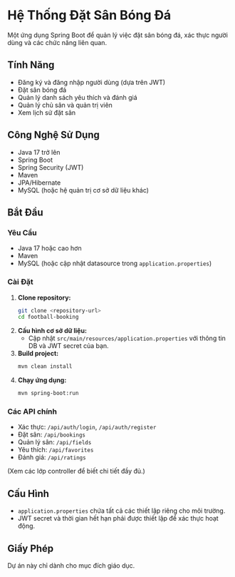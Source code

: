 # Hệ Thống Đặt Sân Bóng Đá

Một ứng dụng Spring Boot để quản lý việc đặt sân bóng đá, xác thực người dùng và các chức năng liên quan.

## Tính Năng
- Đăng ký và đăng nhập người dùng (dựa trên JWT)
- Đặt sân bóng đá
- Quản lý danh sách yêu thích và đánh giá
- Quản lý chủ sân và quản trị viên
- Xem lịch sử đặt sân

## Công Nghệ Sử Dụng
- Java 17 trở lên
- Spring Boot
- Spring Security (JWT)
- Maven
- JPA/Hibernate
- MySQL (hoặc hệ quản trị cơ sở dữ liệu khác)

## Bắt Đầu

### Yêu Cầu
- Java 17 hoặc cao hơn
- Maven
- MySQL (hoặc cập nhật datasource trong `application.properties`)

### Cài Đặt
1. **Clone repository:**
   ```bash
   git clone <repository-url>
   cd football-booking
   ```
2. **Cấu hình cơ sở dữ liệu:**
   - Cập nhật `src/main/resources/application.properties` với thông tin DB và JWT secret của bạn.
3. **Build project:**
   ```bash
   mvn clean install
   ```
4. **Chạy ứng dụng:**
   ```bash
   mvn spring-boot:run
   ```

### Các API chính
- Xác thực: `/api/auth/login`, `/api/auth/register`
- Đặt sân: `/api/bookings`
- Quản lý sân: `/api/fields`
- Yêu thích: `/api/favorites`
- Đánh giá: `/api/ratings`

(Xem các lớp controller để biết chi tiết đầy đủ.)

## Cấu Hình
- `application.properties` chứa tất cả các thiết lập riêng cho môi trường.
- JWT secret và thời gian hết hạn phải được thiết lập để xác thực hoạt động.

## Giấy Phép
Dự án này chỉ dành cho mục đích giáo dục.
